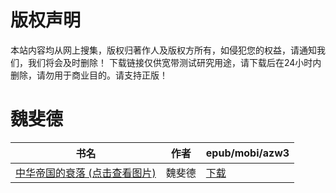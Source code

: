 # 版权声明

本站内容均从网上搜集，版权归著作人及版权方所有，如侵犯您的权益，请通知我们，我们将会及时删除！ 下载链接仅供宽带测试研究用途，请下载后在24小时内删除，请勿用于商业目的。请支持正版！

# 魏斐德

| 书名 | 作者 | epub/mobi/azw3 |
| --- | --- | --- |
| [中华帝国的衰落 (点击查看图片)](https://www.dushupai.com/attachment/2024/06/07/0e656cd7a21f9141.jpg) | 魏斐德 | [下载](https://url89.ctfile.com/f/31084289-1357034473-fa1b42?p=8866) |
